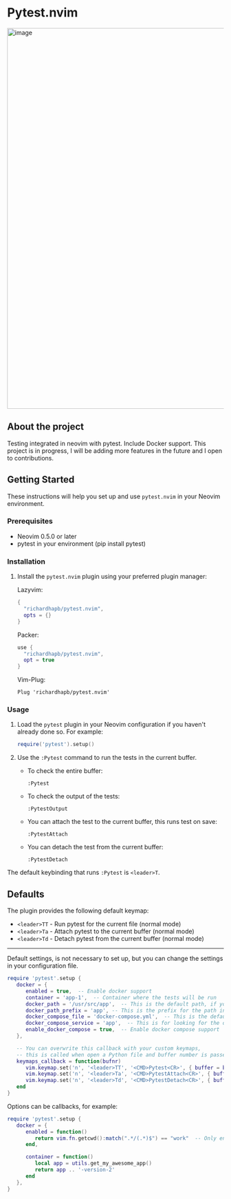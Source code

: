 
# Pytest.nvim

<img width="885" alt="image" src="https://github.com/user-attachments/assets/4405219d-1c18-4086-9f84-a47dd60c67c5" />

## About the project

Testing integrated in neovim with pytest. Include Docker support. This project is in progress, I will be adding more features in the future and I open to contributions.

## Getting Started

These instructions will help you set up and use `pytest.nvim` in your Neovim environment.

### Prerequisites

- Neovim 0.5.0 or later
- pytest in your environment (pip install pytest)

### Installation

1. Install the `pytest.nvim` plugin using your preferred plugin manager:

    Lazyvim:


    ```lua
    {
      "richardhapb/pytest.nvim",
      opts = {}
    }
    ```

   Packer:

    ```lua
    use {
      "richardhapb/pytest.nvim",
      opt = true
    }
    ```

   Vim-Plug:

    ```vim
    Plug 'richardhapb/pytest.nvim'
    ```

### Usage

1. Load the `pytest` plugin in your Neovim configuration if you haven't already done so. For example:

    ```lua
    require('pytest').setup()
    ```

2. Use the `:Pytest` command to run the tests in the current buffer.

    - To check the entire buffer:

        ```vim
        :Pytest
        ```

    - To check the output of the tests:

        ```vim
        :PytestOutput
        ```

    - You can attach the test to the current buffer, this runs test on save:
      
        ```vim
        :PytestAttach
        ```
    - You can detach the test from the current buffer:
      
        ```vim
        :PytestDetach
        ```

The default keybinding that runs `:Pytest` is `<leader>T`.

## Defaults

The plugin provides the following default keymap:

- `<leader>TT` - Run pytest for the current file (normal mode)
- `<leader>Ta` - Attach pytest to the current buffer (normal mode)
- `<leader>Td` - Detach pytest from the current buffer (normal mode)


---

Default settings, is not necessary to set up, but you can change the settings in your configuration file.

```lua
require 'pytest'.setup {
   docker = {
      enabled = true,  -- Enable docker support
      container = 'app-1',  -- Container where the tests will be run
      docker_path = '/usr/src/app',  -- This is the default path, if you use docker compose this is obtained from the docker compose file
      docker_path_prefix = 'app', -- This is the prefix for the path in the cwd in your local, for example: root/app/<docker_app_content>
      docker_compose_file = 'docker-compose.yml',  -- This is the default docker compose file name
      docker_compose_service = 'app',  -- This is for looking for the docker path in docker compose
      enable_docker_compose = true,  -- Enable docker compose support
   },

   -- You can overwrite this callback with your custom keymaps,
   -- this is called when open a Python file and buffer number is passed as an argument
   keymaps_callback = function(bufnr)
      vim.keymap.set('n', '<leader>TT', '<CMD>Pytest<CR>', { buffer = bufnr, desc = 'Run Pytest' })
      vim.keymap.set('n', '<leader>Ta', '<CMD>PytestAttach<CR>', { buffer = bufnr, desc = 'Attach Pytest to buffer' })
      vim.keymap.set('n', '<leader>Td', '<CMD>PytestDetach<CR>', { buffer = bufnr, desc = 'Detach Pytest' })
   end
}
```

Options can be callbacks, for example:
```lua
require 'pytest'.setup {
   docker = {
      enabled = function()
         return vim.fn.getcwd():match(".*/(.*)$") == "work"  -- Only enable docker if the last dir of cwd is "work"
      end,

      container = function()
         local app = utils.get_my_awesome_app()
         return app .. '-version-2'
      end
   },
}
```

